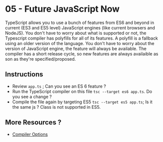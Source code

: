 05 - Future JavaScript Now
===

TypeScript allows you to use a bunch of features from ES6 and beyond in current (ES3 and ES5 level) JavaScript engines (like current browsers and NodeJS). 
You don't have to worry about what is supported or not, the Typescript compiler has polyfills for all of its features. 
A polyfill is a fallback using an older version of the language. You don't have to worry about the version of JavaScript engine, the feature will always be available. 
The compiler has a short release cycle, so new features are always availaible as son as they're specified/proposed. 

Instructions
---
- Review `app.ts` ; Can you see an ES 6 feature ?
- Run the TypeScript compiler on this file `tsc --target es6 app.ts`. Do you see a change ?
- Compile the file again by targeting ES5 `tsc --target es5 app.ts`; Is it the same js ? Class is not supported in ES5.

More Resources ?
---
- [Compiler Options](https://www.typescriptlang.org/docs/tutorial.html#toc-project-config)